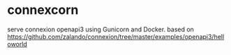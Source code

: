 # connexcorn
serve connexion openapi3 using Gunicorn and Docker.
based on https://github.com/zalando/connexion/tree/master/examples/openapi3/helloworld
